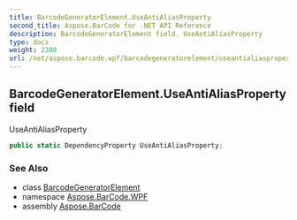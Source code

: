 ```yaml
---
title: BarcodeGeneratorElement.UseAntiAliasProperty
second_title: Aspose.BarCode for .NET API Reference
description: BarcodeGeneratorElement field. UseAntiAliasProperty
type: docs
weight: 2300
url: /net/aspose.barcode.wpf/barcodegeneratorelement/useantialiasproperty/
---
```

## BarcodeGeneratorElement.UseAntiAliasProperty field

UseAntiAliasProperty

```csharp
public static DependencyProperty UseAntiAliasProperty;
```

### See Also

* class [BarcodeGeneratorElement](../)
* namespace [Aspose.BarCode.WPF](../../barcodegeneratorelement/)
* assembly [Aspose.BarCode](../../../)


